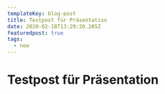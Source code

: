 ```yaml
---
templateKey: blog-post
title: Testpost für Präsentation
date: 2020-02-18T13:29:20.205Z
featuredpost: true
tags:
  - new
---
```

# Testpost für Präsentation
